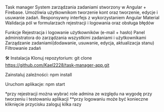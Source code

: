 Task manager
System zarządzania zadaniami stworzony w Angular + Firebase.
Umożliwia użytkownikom tworzenie kont oraz tworzenie, edycje i usuwanie zadań.
Responsywny interfejs z wykorzystaniem Angular Material
Walidacja pól w formularzach rejestracji i logowania oraz obsługa błędów

Funkcje
Rejestracja i logowanie użytkowników (e-mail + hasło)
Panel administratora do zarządzania wszystkimi zadaniami i użytkownikami
Zarządzanie zadaniami(dodawanie, usuwanie, edycja, aktualizacja stanu)
Filtrowanie zadań



🛠️ Instalacja
Klonuj repozytorium:
git clone https://github.com/Kael2228/task-manager-app.git

Zainstaluj zależności:
npm install

Uruchom aplikacje:
npm start


*przy rejestracji można wybrać role admina ze względu na wygodę przy tworzeniu i testowaniu aplikacji
**przy logowaniu może być konieczne kliknięcie przycisku zaloguj kilka razy